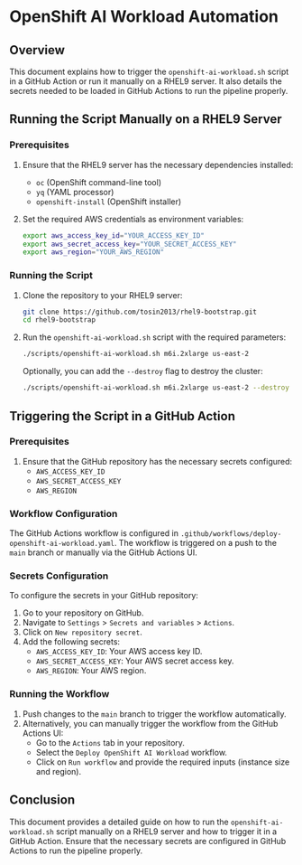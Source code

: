 # OpenShift AI Workload Automation

## Overview

This document explains how to trigger the `openshift-ai-workload.sh` script in a GitHub Action or run it manually on a RHEL9 server. It also details the secrets needed to be loaded in GitHub Actions to run the pipeline properly.

## Running the Script Manually on a RHEL9 Server

### Prerequisites

1. Ensure that the RHEL9 server has the necessary dependencies installed:
   - `oc` (OpenShift command-line tool)
   - `yq` (YAML processor)
   - `openshift-install` (OpenShift installer)

2. Set the required AWS credentials as environment variables:
   ```bash
   export aws_access_key_id="YOUR_ACCESS_KEY_ID"
   export aws_secret_access_key="YOUR_SECRET_ACCESS_KEY"
   export aws_region="YOUR_AWS_REGION"
   ```

### Running the Script

1. Clone the repository to your RHEL9 server:
   ```bash
   git clone https://github.com/tosin2013/rhel9-bootstrap.git
   cd rhel9-bootstrap
   ```

2. Run the `openshift-ai-workload.sh` script with the required parameters:
   ```bash
   ./scripts/openshift-ai-workload.sh m6i.2xlarge us-east-2
   ```

   Optionally, you can add the `--destroy` flag to destroy the cluster:
   ```bash
   ./scripts/openshift-ai-workload.sh m6i.2xlarge us-east-2 --destroy
   ```

## Triggering the Script in a GitHub Action

### Prerequisites

1. Ensure that the GitHub repository has the necessary secrets configured:
   - `AWS_ACCESS_KEY_ID`
   - `AWS_SECRET_ACCESS_KEY`
   - `AWS_REGION`

### Workflow Configuration

The GitHub Actions workflow is configured in `.github/workflows/deploy-openshift-ai-workload.yaml`. The workflow is triggered on a push to the `main` branch or manually via the GitHub Actions UI.

### Secrets Configuration

To configure the secrets in your GitHub repository:

1. Go to your repository on GitHub.
2. Navigate to `Settings` > `Secrets and variables` > `Actions`.
3. Click on `New repository secret`.
4. Add the following secrets:
   - `AWS_ACCESS_KEY_ID`: Your AWS access key ID.
   - `AWS_SECRET_ACCESS_KEY`: Your AWS secret access key.
   - `AWS_REGION`: Your AWS region.

### Running the Workflow

1. Push changes to the `main` branch to trigger the workflow automatically.
2. Alternatively, you can manually trigger the workflow from the GitHub Actions UI:
   - Go to the `Actions` tab in your repository.
   - Select the `Deploy OpenShift AI Workload` workflow.
   - Click on `Run workflow` and provide the required inputs (instance size and region).

## Conclusion

This document provides a detailed guide on how to run the `openshift-ai-workload.sh` script manually on a RHEL9 server and how to trigger it in a GitHub Action. Ensure that the necessary secrets are configured in GitHub Actions to run the pipeline properly.
